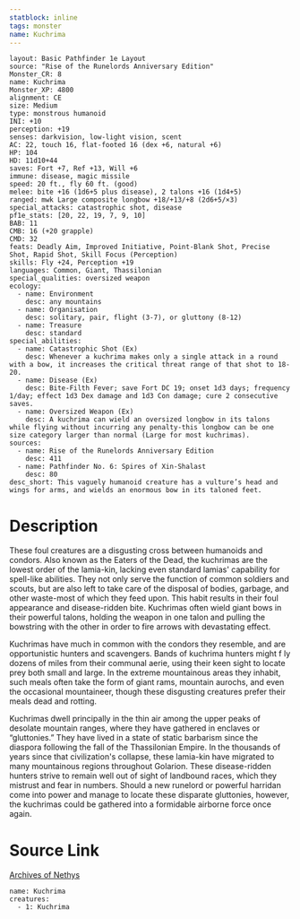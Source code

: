 ```yaml
---
statblock: inline
tags: monster
name: Kuchrima
---
```

```statblock
layout: Basic Pathfinder 1e Layout
source: "Rise of the Runelords Anniversary Edition"
Monster_CR: 8
name: Kuchrima
Monster_XP: 4800
alignment: CE
size: Medium
type: monstrous humanoid
INI: +10
perception: +19
senses: darkvision, low-light vision, scent
AC: 22, touch 16, flat-footed 16 (dex +6, natural +6)
HP: 104
HD: 11d10+44
saves: Fort +7, Ref +13, Will +6
immune: disease, magic missile
speed: 20 ft., fly 60 ft. (good)
melee: bite +16 (1d6+5 plus disease), 2 talons +16 (1d4+5)
ranged: mwk Large composite longbow +18/+13/+8 (2d6+5/×3)
special_attacks: catastrophic shot, disease
pf1e_stats: [20, 22, 19, 7, 9, 10]
BAB: 11
CMB: 16 (+20 grapple)
CMD: 32
feats: Deadly Aim, Improved Initiative, Point-Blank Shot, Precise Shot, Rapid Shot, Skill Focus (Perception)
skills: Fly +24, Perception +19
languages: Common, Giant, Thassilonian
special_qualities: oversized weapon
ecology:
  - name: Environment
    desc: any mountains
  - name: Organisation
    desc: solitary, pair, flight (3-7), or gluttony (8-12)
  - name: Treasure
    desc: standard
special_abilities:
  - name: Catastrophic Shot (Ex)
    desc: Whenever a kuchrima makes only a single attack in a round with a bow, it increases the critical threat range of that shot to 18-20.
  - name: Disease (Ex)
    desc: Bite-Filth Fever; save Fort DC 19; onset 1d3 days; frequency 1/day; effect 1d3 Dex damage and 1d3 Con damage; cure 2 consecutive saves.
  - name: Oversized Weapon (Ex)
    desc: A kuchrima can wield an oversized longbow in its talons while flying without incurring any penalty-this longbow can be one size category larger than normal (Large for most kuchrimas).
sources:
  - name: Rise of the Runelords Anniversary Edition
    desc: 411
  - name: Pathfinder No. 6: Spires of Xin-Shalast
    desc: 80
desc_short: This vaguely humanoid creature has a vulture’s head and wings for arms, and wields an enormous bow in its taloned feet. 
```
# Description
These foul creatures are a disgusting cross between humanoids and condors. Also known as the Eaters of the Dead, the kuchrimas are the lowest order of the lamia-kin, lacking even standard lamias' capability for spell-like abilities. They not only serve the function of common soldiers and scouts, but are also left to take care of the disposal of bodies, garbage, and other waste-most of which they feed upon. This habit results in their foul appearance and disease-ridden bite. Kuchrimas often wield giant bows in their powerful talons, holding the weapon in one talon and pulling the bowstring with the other in order to fire arrows with devastating effect.

 Kuchrimas have much in common with the condors they resemble, and are opportunistic hunters and scavengers. Bands of kuchrima hunters might f ly dozens of miles from their communal aerie, using their keen sight to locate prey both small and large. In the extreme mountainous areas they inhabit, such meals often take the form of giant rams, mountain aurochs, and even the occasional mountaineer, though these disgusting creatures prefer their meals dead and rotting.

 Kuchrimas dwell principally in the thin air among the upper peaks of desolate mountain ranges, where they have gathered in enclaves or “gluttonies.” They have lived in a state of static barbarism since the diaspora following the fall of the Thassilonian Empire. In the thousands of years since that civilization's collapse, these lamia-kin have migrated to many mountainous regions throughout Golarion. These disease-ridden hunters strive to remain well out of sight of landbound races, which they mistrust and fear in numbers. Should a new runelord or powerful harridan come into power and manage to locate these disparate gluttonies, however, the kuchrimas could be gathered into a formidable airborne force once again.
# Source Link
[Archives of Nethys](https://aonprd.com/MonsterDisplay.aspx?ItemName=Kuchrima)
```encounter-table
name: Kuchrima
creatures:
  - 1: Kuchrima
```
